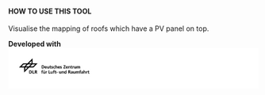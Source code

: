 #### HOW TO USE THIS TOOL

Visualise the mapping of roofs which have a PV panel on top.

**Developed with**  
![](https://github.com/eurodatacube/eodash-assets/blob/main/collections/gtif-logos/dlr_row.jpg)
